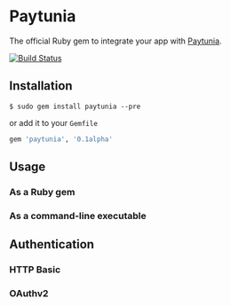 Paytunia
=

The official Ruby gem to integrate your app with [Paytunia](https://paytunia.com).

[![Build Status](https://secure.travis-ci.org/paytunia/paytunia.png?branch=master)](http://travis-ci.org/paytunia/paytunia)

## Installation

```
$ sudo gem install paytunia --pre
```

or add it to your `Gemfile`

```ruby
gem 'paytunia', '0.1alpha'
```

## Usage

### As a Ruby gem

### As a command-line executable

## Authentication

### HTTP Basic

### OAuthv2
